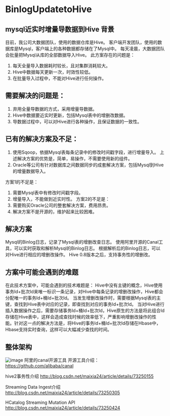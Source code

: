 # BinlogUpdatetoHive
mysql近实时增量导数据到Hive
背景
-------
目前，我公司大数据团队，使用的数据仓库是Hive。
客户端开发团队，使用的数据库是Mysql，客户端上的各种数据都存储在了Mysql中。
每天凌晨，大数据团队会批量把Mysql从库的全部数据导入Hive。 
此方案存在的问题是：
1.	每天全量导入数据耗时较长，且对集群消耗较大。
2.	Hive中数据每天更新一次，时效性较低。
3.	在批量导入过程中，不能对Hive进行任何操作。

需要解决的问题是：
------
1.	弃用全量导数据的方式，采用增量导数据。
2.	Hive中数据要近实时更新，包括Mysql表中的增删改数据。
3.	导数据过程中，可以对Hive进行各种操作，且保证数据的一致性。
  
已有的解决方案及不足：
------
1. 使用Sqoop，依据Mysql表每条记录中的修改时间戳字段，进行增量导入。
上述解决方案的优势是，简单，易操作，不需要使用新的组件。
2. Oracle等公司有针对数据库之间数据同步的成套解决方案，包括Mysql到Hive的增量数据导入。

方案1的不足是：
1.	需要Mysql表中有修改时间戳字段。
2.	增量导入，不能做到近实时性。
方案2的不足是：
1.	需要购买Oracle公司的整套解决方案，费用昂贵。
2.	解决方案不是开源的，维护起来比较困难。

解决方案
------
Mysql的Binlog日志，记录了Mysql表的增删改查日志。
使用阿里开源的Canal工具，可以实时获取和解析Mysql的Binlog日志。
根据解析后的Binlog日志，可以对Hive进行相应的增删改操作。
Hive 0.8版本之后，支持事务性的增删改。

方案中可能会遇到的难题
------
在此技术方案中，可能会遇到的技术难题是：
Hive中没有主键的概念，Hive使用事务Id+批次Id来唯一标识一条记录，对Hive中每条记录的增删改操作，Hive都会分配唯一的事务Id+桶Id+批次Id。
当发生增删改操作时，需要根据Mysql表的主键，查找到Hive表中对应的记录，即查找到对应的事务Id+批次Id。
当对Hive进行插入数据操作之后，需要存储事务Id+桶Id+批次Id，Hive原生的方法是将此组合Id存储在Hive表中，这样会造成查找时候的效率低下，严重影响增删改操作的性能。针对这一点的解决方法是，将Hive的事务Id+桶Id+批次Id存储在Hbase中，Hbase支持实时查询，这样可以大幅减少查找的时间。

整体架构
-----
 ![image](https://github.com/xiaofateng/BinlogUpdatetoHive/blob/master/images/mysql%E5%88%B0hive%E5%A2%9E%E9%87%8F%E5%AF%BC%E6%95%B0%E6%8D%AE%E6%9E%B6%E6%9E%84%E5%9B%BE.png)
阿里的canal开源工具
开源工具介绍：https://github.com/alibaba/canal

hive2事务性介绍
http://blog.csdn.net/maixia24/article/details/73250155

Streaming Data Ingest介绍
http://blog.csdn.net/maixia24/article/details/73250305

HCatalog Streaming Mutation API
http://blog.csdn.net/maixia24/article/details/73250424





